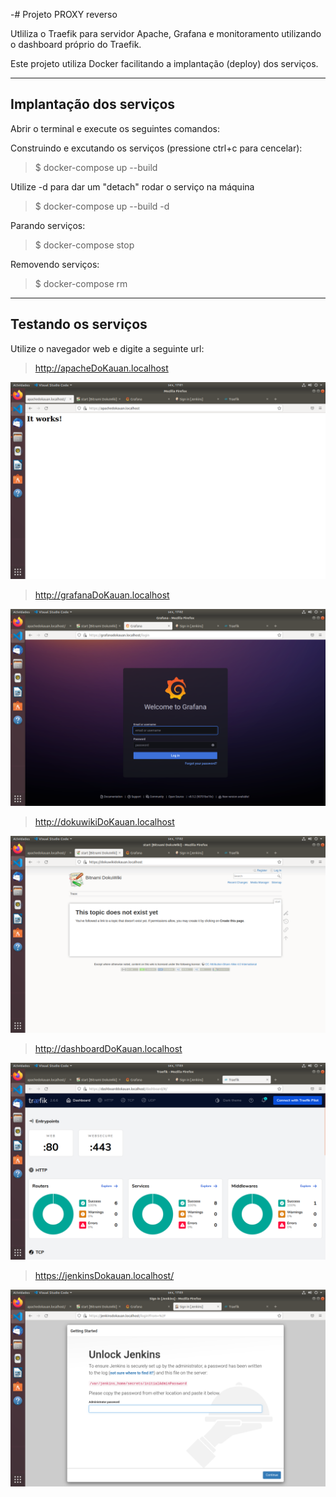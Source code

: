 -# Projeto PROXY reverso 

 Utliliza o Traefik para servidor Apache, Grafana e monitoramento utilizando o dashboard próprio do Traefik.
    
Este projeto utiliza Docker facilitando a implantação (deploy) dos serviços. 
 ***

 ## Implantação dos serviços
 Abrir o terminal e execute os seguintes comandos:

Construindo e excutando os serviços (pressione ctrl+c para cencelar):

 > $ docker-compose up --build

 Utilize -d para dar um "detach" rodar o serviço na máquina

> $ docker-compose up --build -d

Parando serviços: 
> $ docker-compose stop

Removendo serviços: 
> $ docker-compose rm
***

 ## Testando os serviços

Utilize o navegador web e digite a seguinte url:

> http://apacheDoKauan.localhost

 ![Testando o Apache](doc/apacheDoKauan.png) 

 > http://grafanaDoKauan.localhost

 ![Testando o Grafana](doc/grafanaDoKauan.png) 

  > http://dokuwikiDoKauan.localhost

 ![Testando o DocuWiki](doc/dokuWikiDoKauan.png) 

  > http://dashboardDoKauan.localhost

 ![Testando o Traefik](doc/traefikDoKauan.png)

  > https://jenkinsDokauan.localhost/

 ![Testando o jenkins](doc/jenkinsDoKauan.png) 
